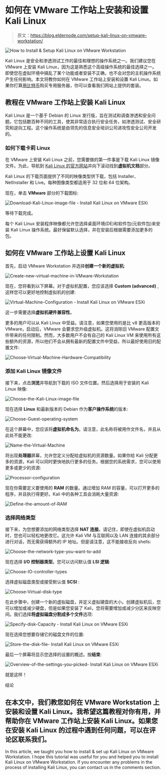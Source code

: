 # 如何在 VMware 工作站上安装和设置 Kali Linux

> 原文：<https://blog.eldernode.com/setup-kali-linux-on-vmware-workstation/>

![How to Install & Setup Kali Linux on VMware Workstation](img/7001fd1df30acd7284801a1925c7f7cf.png)

Kali Linux 是安全和渗透测试工作的最佳和理想的操作系统之一。我们建议您在 VMware 上安装 Kali Linux，因为这是熟悉这个高级操作系统的最佳选择之一。即使您在虚拟环境中搞乱了某个功能或者安装不正确，也不会对您的主机操作系统产生任何影响。本文将教你如何在 VMware 工作站上安装和设置 Kali Linux。如果你打算[用比特币](https://blog.eldernode.com/buy-dedicated-server-with-bitcoin/)购买专用服务器，你可以查看我们网站上提供的套装。

## **教程在 VMware 工作站上安装 Kali Linux**

Kali Linux 是一个基于 Debian 的 Linux 发行版，旨在测试和调查渗透和安全问题。它包括数百种不同的工具，使其非常适合执行安全任务，如渗透测试、安全研究和逆向工程。这个操作系统是由领先的信息安全培训公司进攻性安全公司开发的。

### **如何下载卡莉 Linux**

在 VMware 上安装 Kali Linux 之前，您需要做的第一件事是下载 Kali Linux 镜像文件。为此，导航到 [Kali Linux 的官方网站](https://www.kali.org/get-kali/#kali-virtual-machines)并向下滚动找到**虚拟机文档**部分。

Kali Linux 的下载页面提供了不同的映像类型供下载，包括 Installer、NetInstaller 和 Live。每种图像类型都适用于 32 位和 64 位架构。

现在，单击 **VMware** 部分的下载图标:

![Download-Kali-Linux-image-file - Install Kali Linux on VMware ESXi](img/01a85770e17090723de8f2fa88560a69.png)

等待下载完成。

每个 Kali Linux 安装程序映像都允许您选择桌面环境(DE)和软件包(元软件包)来安装 Kali Linux 操作系统。最好保留默认选择，并在安装后根据需要添加更多的包。

## **如何在 VMware 工作站上设置 Kali Linux**

首先，启动 VMware Workstation 并选择**创建一个新的虚拟机**:

![Create-new-virtual-machine-in-VMware-Workstation](img/9b93061d9d8a5b40e6805878d24be73e.png)

现在，您将看到以下屏幕。对于虚拟机配置，您应该选择 **Custom (advanced)** ,这样您可以更好地控制虚拟机的创建:

![Virtual-Machine-Configuration - Install Kali Linux on VMware ESXi](img/a9536197cc451540906f90089748422e.png)

这一步需要选择**虚拟机硬件兼容性**。

更多的用户可以从 Kali Linux 中受益。请注意，如果您使用的是比 v8 更高版本的 VMware，启动后，VMware 会要求您升级虚拟机。这将消除旧 VMware 配置文件带来的任何限制。然而，大多数用户不会有自己的 Kali Linux VM 来使用所有这些额外的资源，所以他们不会从拥有最新的配置文件中受益，所以最好使用旧的配置文件:

![Choose-Virtual-Machine-Hardware-Compatibility](img/9ac82598c0930f6ff804a17d5c762def.png)

### **添加 Kali Linux 镜像文件**

接下来，点击**浏览**并导航到下载的 ISO 文件位置。然后选择用于安装的 Kali Linux 映像:

![Choose-the-Kali-Linux-image-file](img/148050e8f60f9d0a8c864a17f9910d84.png)

现在选择 **Linux** 和最新版本的 Debian 作为**客户操作系统**的版本:

![Choose-Guest-operating-system](img/7b9cbdd95b74231a34b2b15d7a260a27.png)

在这个屏幕中，您应该将**虚拟机命名为**。请注意，此名称将被用作文件名，并且从此处不能更改:

![Name-the-Virtual-Machine](img/9b52ffb24960b93202300c7d31f1078d.png)

将出现**处理器**屏幕，允许您定义分配给虚拟机的资源数量。如果你给 Kali 分配更多的资源，Kali 可以同时更快地执行更多的任务。根据您的系统需求，您可以使用更多或更少的资源:

![Processor-configuration](img/45ea922ffeaccb82c3a88be13f86aeb2.png)

现在你需要定义要使用的 **RAM** 的数量。通过增加 RAM 的容量，可以打开更多的程序，并且执行得更好。Kali 中的各种工具会消耗大量资源:

![Define-the-amount-of-RAM](img/b0f98900bcfe9aa763c9d74f765f002f.png)

### **选择网络类型**

接下来，为您想要添加的网络类型选择 **NAT 连接**。请记住，即使在虚拟机启动时，您也可以轻松地更改它。这允许 Kali VM 与互联网以及 LAN 连接的其余部分进行对话，而无需获得额外的 IP 地址。但是请注意，这不能接收反向 shells:

![Choose-the-network-type-you-want-to-add](img/f0148fd8558a0fedda1777337106e39a.png)

现在选择 **I/O 控制器类型**。您可以访问默认值 **LSI 逻辑**:

![Choose-IO-controller-types](img/fe3aa72e5df13b466db794f3f45a8716.png)

选择虚拟磁盘类型或接受默认值 **SCSI** :

![Choose-Virtual-disk-type](img/be4821d3cefe2b4506167476c67ba3b5.png)

在此步骤中，创建一个新的虚拟磁盘，并定义虚拟硬盘的大小。创建虚拟机后，您可以增加或减少硬盘，但是如果您安装了 Kali，您将需要增加或减少分区来反映空间。我们选择**将虚拟磁盘分割成多个文件**选项:

![Specify-disk-Capacity - Install Kali Linux on VMware ESXi](img/ab8abdc4f4009d2988825595699092b6.png)

现在选择您想要存储它的磁盘文件的位置:

![Store-the-disk-file- Install Kali Linux on VMware ESXi](img/b96ce1b2e29934974653303062880d70.png)

最后一个屏幕将显示您选择的设置的概述。按**结束**:

![Overview-of-the-settings-you-picked- Install Kali Linux on VMware ESXi](img/2996579664694b50706b3a51a9e15208.png)

就是这样！

结论

## 在本文中，我们教您如何在 VMware Workstation 上安装和设置 Kali Linux。我希望这篇教程对你有用，并帮助你在 VMware 工作站上安装 Kali Linux。如果您在安装 Kali Linux 的过程中遇到任何问题，可以在评论区联系我们。

In this article, we taught you how to install & set up Kali Linux on VMware Workstation. I hope this tutorial was useful for you and helped you to install Kali Linux on VMware Workstation. If you encounter any problems in the process of installing Kali Linux, you can contact us in the comments section.